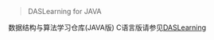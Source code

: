 > DASLearning for JAVA

数据结构与算法学习仓库(JAVA版)
C语言版请参见[DASLearning](https://github.com/HyperCherry/DSALearning)